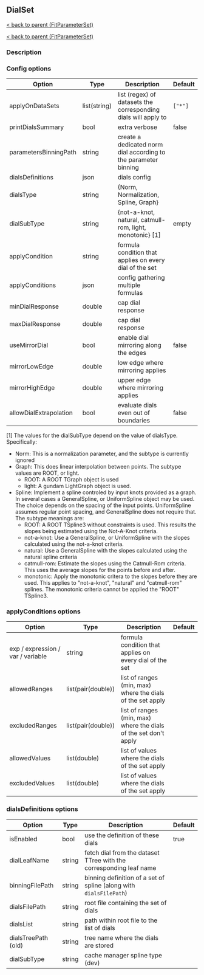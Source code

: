 ## DialSet

[< back to parent (FitParameterSet)](./FitParameterSet.md)

[< back to parent (FitParameterSet)](./FitParameter.md)

### Description

### Config options

| Option                 | Type         | Description                                                     | Default |
|------------------------|--------------|-----------------------------------------------------------------|---------|
| applyOnDataSets        | list(string) | list (regex) of datasets the corresponding dials will apply to  | `["*"]` |
| printDialsSummary      | bool         | extra verbose                                                   | false   |
| parametersBinningPath  | string       | create a dedicated norm dial according to the parameter binning |         |
| dialsDefinitions       | json         | dials config                                                    |         |
| dialsType              | string       | {Norm, Normalization, Spline, Graph}                            |         |
| dialSubType            | string       | {not-a-knot, natural, catmull-rom, light, monotonic} [1]        | empty   |
| applyCondition         | string       | formula condition that applies on every dial of the set         |         |
| applyConditions        | json         | config gathering multiple formulas                              |         |
| minDialResponse        | double       | cap dial response                                               |         |
| maxDialResponse        | double       | cap dial response                                               |         |
| useMirrorDial          | bool         | enable dial mirroring along the edges                           | false   |
| mirrorLowEdge          | double       | low edge where mirroring applies                                |         |
| mirrorHighEdge         | double       | upper edge where mirroring applies                              |         |
| allowDialExtrapolation | bool         | evaluate dials even out of boundaries                           | false   |

[1] The values for the dialSubType depend on the value of dialsType.  Specifically:

* Norm: This is a normalization parameter, and the subtype is currently ignored
* Graph: This does linear interpolation between points.  The subtype
      values are ROOT, or light.
  - ROOT: A ROOT TGraph object is used
  - light: A gundam LightGraph object is used.
* Spline: Implement a spline controled by input knots provided as a
      graph.  In several cases a GeneralSpline, or UniformSpline
      object may be used.  The choice depends on the spacing of the
      input points.  UniformSpline assumes regular point spacing, and
      GeneralSpline does not require that.  The subtype meanings are:
  - ROOT: A ROOT TSpline3 without constraints is used.  This results
      the slopes being estimated using the Not-A-Knot criteria.
  - not-a-knot: Use a GeneralSpline, or UniformSpline with the slopes
      calculated using the not-a-knot criteria.
  - natural: Use a GeneralSpline with the slopes calculated using the
      natural spline criteria
  - catmull-rom: Estimate the slopes using the Catmull-Rom criteria.
      This uses the average slopes for the points before and after.
  - monotonic: Apply the monotonic critera to the slopes before they
      are used.  This applies to "not-a-knot", "natural" and
      "catmull-rom" splines.  The monotonic criteria cannot be applied
      the "ROOT" TSpline3.

### applyConditions options

| Option                            | Type               | Description                                                      | Default |
|-----------------------------------|--------------------|------------------------------------------------------------------|---------|
| exp / expression / var / variable | string             | formula condition that applies on every dial of the set          |         |
| allowedRanges                     | list(pair(double)) | list of ranges (min, max) where the dials of the set apply       |         |
| excludedRanges                    | list(pair(double)) | list of ranges (min, max) where the dials of the set don't apply |         |
| allowedValues                     | list(double)       | list of values where the dials of the set apply                  |         |
| excludedValues                    | list(double)       | list of values where the dials of the set apply                  |         |




### dialsDefinitions options


| Option              | Type   | Description                                                        | Default |
|---------------------|--------|--------------------------------------------------------------------|---------|
| isEnabled           | bool   | use the definition of these dials                                  | true    |
| dialLeafName        | string | fetch dial from the dataset TTree with the corresponding leaf name |         |
| binningFilePath     | string | binning definition of a set of spline (along with `dialsFilePath`) |         |
| dialsFilePath       | string | root file containing the set of dials                              |         |
| dialsList           | string | path within root file to the list of dials                         |         |
| dialsTreePath (old) | string | tree name where the dials are stored                               |         |
| dialSubType         | string | cache manager spline type (dev)                                    |         |
